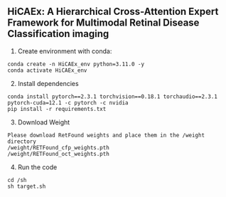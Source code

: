 ## HiCAEx: A Hierarchical Cross-Attention Expert Framework for Multimodal Retinal Disease Classification imaging

1. Create environment with conda:

```
conda create -n HiCAEx_env python=3.11.0 -y
conda activate HiCAEx_env
```

2. Install dependencies

```
conda install pytorch==2.3.1 torchvision==0.18.1 torchaudio==2.3.1 pytorch-cuda=12.1 -c pytorch -c nvidia
pip install -r requirements.txt
```

3. Download Weight
```
Please download RetFound weights and place them in the /weight directory
/weight/RETFound_cfp_weights.pth
/weight/RETFound_oct_weights.pth
```

4. Run the code
```
cd /sh
sh target.sh
```

